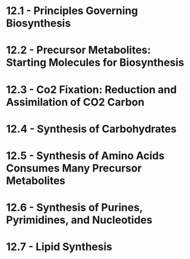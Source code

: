 # 12.1 - Principles Governing Biosynthesis
# 12.2 - Precursor Metabolites: Starting Molecules for Biosynthesis
# 12.3 - Co2 Fixation: Reduction and Assimilation of CO2 Carbon
# 12.4 - Synthesis of Carbohydrates
# 12.5 - Synthesis of Amino Acids Consumes Many Precursor Metabolites
# 12.6 - Synthesis of Purines, Pyrimidines, and Nucleotides
# 12.7 - Lipid Synthesis
